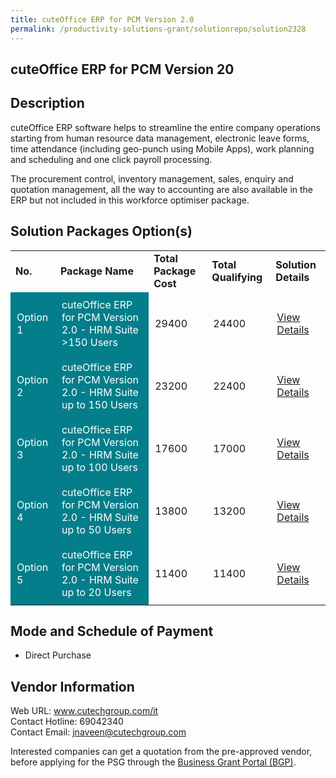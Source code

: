 ```yaml
---
title: cuteOffice ERP for PCM Version 2.0
permalink: /productivity-solutions-grant/solutionrepo/solution2328
---
```


## cuteOffice ERP for PCM Version 20

## Description

cuteOffice ERP software helps to streamline the entire company operations starting from human resource data management, electronic leave forms, time attendance (including geo-punch using Mobile Apps), work planning and scheduling and one click payroll processing.

The procurement control, inventory management, sales, enquiry and quotation management, all the way to accounting are also available in the ERP but not included in this workforce optimiser package.

## Solution Packages Option(s)

<table>
<tr>
<td><b>No.</b></td>
<td><b>Package Name</b></td>
<td><b>Total Package Cost</b></td>
<td><b>Total Qualifying</b></td>
<td><b>Solution Details</b></td>
</tr>
<tr>
<td style='padding: 10px; background-color: #037E8A; color: #FFFFFF;'>Option 1</td>
<td style='padding: 10px; background-color: #037E8A; color: #FFFFFF;'>cuteOffice ERP for PCM Version 2.0 - HRM Suite >150 Users</td>
<td style='padding: 10px;'>29400</td>
<td style='padding: 10px;'>24400</td>
<td style='padding: 10px;'><a href='https://www.gobusiness.gov.sg/images/psg/Cutech20210212_Desensitised_Annex_3-_Part_1.pdf' target='_blank'>View Details</a></td>
</tr>
<tr>
<td style='padding: 10px; background-color: #037E8A; color: #FFFFFF;'>Option 2</td>
<td style='padding: 10px; background-color: #037E8A; color: #FFFFFF;'>cuteOffice ERP for PCM Version 2.0 - HRM Suite up to 150 Users</td>
<td style='padding: 10px;'>23200</td>
<td style='padding: 10px;'>22400</td>
<td style='padding: 10px;'><a href='https://www.gobusiness.gov.sg/images/psg/Cutech20210212_Desensitised_Annex_3-_Part_2.pdf' target='_blank'>View Details</a></td>
</tr>
<tr>
<td style='padding: 10px; background-color: #037E8A; color: #FFFFFF;'>Option 3</td>
<td style='padding: 10px; background-color: #037E8A; color: #FFFFFF;'>cuteOffice ERP for PCM Version 2.0 - HRM Suite up to 100 Users</td>
<td style='padding: 10px;'>17600</td>
<td style='padding: 10px;'>17000</td>
<td style='padding: 10px;'><a href='https://www.gobusiness.gov.sg/images/psg/Cutech20210212_Desensitised_Annex_3-_Part_3.pdf' target='_blank'>View Details</a></td>
</tr>
<tr>
<td style='padding: 10px; background-color: #037E8A; color: #FFFFFF;'>Option 4</td>
<td style='padding: 10px; background-color: #037E8A; color: #FFFFFF;'>cuteOffice ERP for PCM Version 2.0 - HRM Suite up to 50 Users</td>
<td style='padding: 10px;'>13800</td>
<td style='padding: 10px;'>13200</td>
<td style='padding: 10px;'><a href='https://www.gobusiness.gov.sg/images/psg/Cutech20210212_Desensitised_Annex_3-_Part_4.pdf' target='_blank'>View Details</a></td>
</tr>
<tr>
<td style='padding: 10px; background-color: #037E8A; color: #FFFFFF;'>Option 5</td>
<td style='padding: 10px; background-color: #037E8A; color: #FFFFFF;'>cuteOffice ERP for PCM Version 2.0 - HRM Suite up to 20 Users</td>
<td style='padding: 10px;'>11400</td>
<td style='padding: 10px;'>11400</td>
<td style='padding: 10px;'><a href='https://www.gobusiness.gov.sg/images/psg/Cutech20210212_Desensitised_Annex_3-_Part_5.pdf' target='_blank'>View Details</a></td>
</tr>
</table>

## Mode and Schedule of Payment

 - Direct Purchase

## Vendor Information

 Web URL: www.cutechgroup.com/it <br>Contact Hotline: 69042340 <br>Contact Email: jnaveen@cutechgroup.com <br>

Interested companies can get a quotation from the pre-approved vendor, before applying for the PSG through the <a href='https://www.businessgrants.gov.sg/' target='_blank' rel='noopener'>Business Grant Portal (BGP)</a>.

<script src="/jquery/resize-tables.js"></script>
